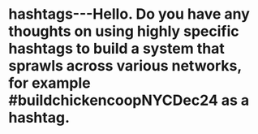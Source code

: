 # hashtags---Hello. Do you have any thoughts on using highly specific hashtags to build a system that sprawls across various networks, for example #buildchickencoopNYCDec24 as a hashtag.
